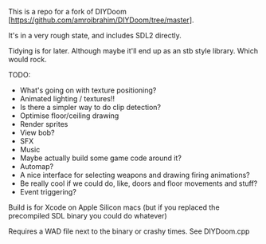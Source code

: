 This is a repo for a fork of DIYDoom [https://github.com/amroibrahim/DIYDoom/tree/master].

It's in a very rough state, and includes SDL2 directly.

Tidying is for later. Although maybe it'll end up as an stb style library. Which would rock.

TODO:
- What's going on with texture positioning?
- Animated lighting / textures!!
- Is there a simpler way to do clip detection?
- Optimise floor/ceiling drawing
- Render sprites
- View bob?
- SFX
- Music
- Maybe actually build some game code around it?
- Automap?
- A nice interface for selecting weapons and drawing firing animations?
- Be really cool if we could do, like, doors and floor movements and stuff?
- Event triggering?


Build is for Xcode on Apple Silicon macs (but if you replaced the precompiled SDL binary you could do whatever)

Requires a WAD file next to the binary or crashy times. See DIYDoom.cpp

